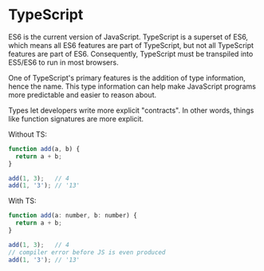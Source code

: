# TypeScript

ES6 is the current version of JavaScript. TypeScript is a superset of ES6, which means all ES6 features are part of TypeScript, but not all TypeScript features are part of ES6. Consequently, TypeScript must be transpiled into ES5/ES6 to run in most browsers.

One of TypeScript's primary features is the addition of type information, hence the name. This type information can help make JavaScript programs more predictable and easier to reason about.

Types let developers write more explicit "contracts". In other words, things like function signatures are more explicit.

Without TS:

```javascript
function add(a, b) {
  return a + b;
}

add(1, 3);   // 4
add(1, '3'); // '13'
```

With TS:

```javascript
function add(a: number, b: number) {
  return a + b;
}

add(1, 3);   // 4
// compiler error before JS is even produced
add(1, '3'); // '13'
```

